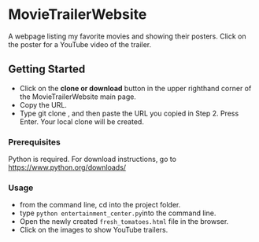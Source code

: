 # MovieTrailerWebsite

A webpage listing my favorite movies and showing their posters. Click on the poster for a YouTube video of the trailer.

## Getting Started

* Click on the **clone or download** button in the upper righthand corner of the MovieTrailerWebsite main page.
* Copy the URL.
* Type git clone , and then paste the URL you copied in Step 2. Press Enter. Your local clone will be created.

### Prerequisites

Python is required. For download instructions, go to https://www.python.org/downloads/

### Usage

* from the command line, cd into the project folder.
* type `python entertainment_center.py`into the command line.
* Open the newly created `fresh_tomatoes.html` file in the browser.
* Click on the images to show YouTube trailers.
